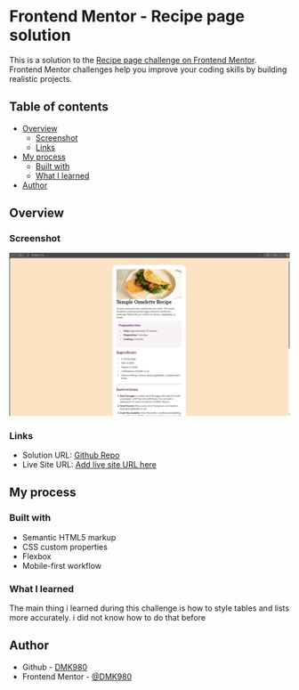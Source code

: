 # Frontend Mentor - Recipe page solution

This is a solution to the [Recipe page challenge on Frontend Mentor](https://www.frontendmentor.io/challenges/recipe-page-KiTsR8QQKm). Frontend Mentor challenges help you improve your coding skills by building realistic projects. 

## Table of contents

- [Overview](#overview)
  - [Screenshot](#screenshot)
  - [Links](#links)
- [My process](#my-process)
  - [Built with](#built-with)
  - [What I learned](#what-i-learned)
- [Author](#author)


## Overview

### Screenshot

![](./assets/images/Screenshot%20(13).png)

### Links

- Solution URL: [Github Repo](https://github.com/DMK980/recipe-page-main)
- Live Site URL: [Add live site URL here](https://dmk980.github.io/recipe-page-main/)

## My process

### Built with

- Semantic HTML5 markup
- CSS custom properties
- Flexbox
- Mobile-first workflow

### What I learned

The main thing i learned during this challenge is how to style tables and lists more
accurately. i did not know how to do that before

## Author

- Github - [DMK980](https://github.com/DMK980)
- Frontend Mentor - [@DMK980](https://www.frontendmentor.io/profile/DMK980)
